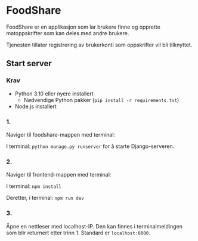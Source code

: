 # FoodShare
FoodShare er en applikasjon som lar brukere finne og opprette matoppskrifter som kan deles med andre brukere.

Tjenesten tillater registrering av brukerkonti som oppskrifter vil bli tilknyttet.

## Start server
### Krav
 - Python 3.10 eller nyere installert
    - Nødvendige Python pakker (`pip install -r requirements.txt`)
 - Node.js installert 

### 1.
Naviger til foodshare-mappen med terminal:

I terminal: `python manage.py runserver` for å starte Django-serveren.

### 2.
Naviger til frontend-mappen med terminal: 

I terminal: `npm install` 

Deretter, i terminal: `npm run dev` 

### 3. 
Åpne en nettleser med localhost-IP. Den kan finnes i terminalmeldingen som blir returnert etter trinn 1. Standard er `localhost:8000`.
